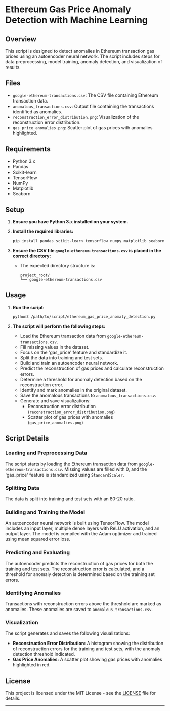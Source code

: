 # Ethereum Gas Price Anomaly Detection with Machine Learning

## Overview

This script is designed to detect anomalies in Ethereum transaction gas prices using an autoencoder neural network. The script includes steps for data preprocessing, model training, anomaly detection, and visualization of results.

## Files

- `google-ethereum-transactions.csv`: The CSV file containing Ethereum transaction data.
- `anomalous_transactions.csv`: Output file containing the transactions identified as anomalies.
- `reconstruction_error_distribution.png`: Visualization of the reconstruction error distribution.
- `gas_price_anomalies.png`: Scatter plot of gas prices with anomalies highlighted.

## Requirements

- Python 3.x
- Pandas
- Scikit-learn
- TensorFlow
- NumPy
- Matplotlib
- Seaborn

## Setup

1. **Ensure you have Python 3.x installed on your system.**

2. **Install the required libraries:**
    ```sh
    pip install pandas scikit-learn tensorflow numpy matplotlib seaborn
    ```

3. **Ensure the CSV file `google-ethereum-transactions.csv` is placed in the correct directory:**
    - The expected directory structure is:
      ```
      project_root/
      └── google-ethereum-transactions.csv
      ```

## Usage

1. **Run the script:**
    ```sh
    python3 /path/to/script/ethereum_gas_price_anomaly_detection.py
    ```

2. **The script will perform the following steps:**
    - Load the Ethereum transaction data from `google-ethereum-transactions.csv`.
    - Fill missing values in the dataset.
    - Focus on the 'gas_price' feature and standardize it.
    - Split the data into training and test sets.
    - Build and train an autoencoder neural network.
    - Predict the reconstruction of gas prices and calculate reconstruction errors.
    - Determine a threshold for anomaly detection based on the reconstruction error.
    - Identify and mark anomalies in the original dataset.
    - Save the anomalous transactions to `anomalous_transactions.csv`.
    - Generate and save visualizations:
        - Reconstruction error distribution (`reconstruction_error_distribution.png`)
        - Scatter plot of gas prices with anomalies (`gas_price_anomalies.png`)

## Script Details

### Loading and Preprocessing Data

The script starts by loading the Ethereum transaction data from `google-ethereum-transactions.csv`. Missing values are filled with 0, and the 'gas_price' feature is standardized using `StandardScaler`.

### Splitting Data

The data is split into training and test sets with an 80-20 ratio.

### Building and Training the Model

An autoencoder neural network is built using TensorFlow. The model includes an input layer, multiple dense layers with ReLU activation, and an output layer. The model is compiled with the Adam optimizer and trained using mean squared error loss.

### Predicting and Evaluating

The autoencoder predicts the reconstruction of gas prices for both the training and test sets. The reconstruction error is calculated, and a threshold for anomaly detection is determined based on the training set errors.

### Identifying Anomalies

Transactions with reconstruction errors above the threshold are marked as anomalies. These anomalies are saved to `anomalous_transactions.csv`.

### Visualization

The script generates and saves the following visualizations:
- **Reconstruction Error Distribution:** A histogram showing the distribution of reconstruction errors for the training and test sets, with the anomaly detection threshold indicated.
- **Gas Price Anomalies:** A scatter plot showing gas prices with anomalies highlighted in red.

## License

This project is licensed under the MIT License - see the [LICENSE](LICENSE) file for details.

---
